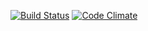 

[![Build Status](https://travis-ci.org/Samppaa/wadror.png)](https://travis-ci.org/Samppaa/wadror)
[![Code Climate](https://codeclimate.com/github/mluukkai/ratebeer-public.png)](https://codeclimate.com/github/mluukkai/ratebeer-public)

